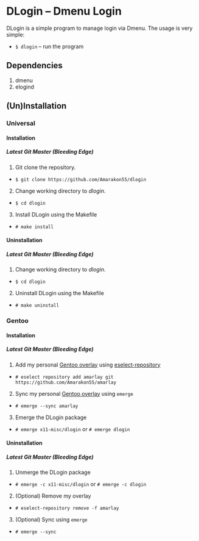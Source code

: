 # DLogin – Dmenu Login

DLogin is a simple program to manage login via Dmenu.
The usage is very simple:
* `$ dlogin` – run the program

## Dependencies
1. dmenu
1. elogind

## (Un)Installation
### Universal
#### Installation
##### Latest Git Master (Bleeding Edge)
1. Git clone the repository.
* `$ git clone https://github.com/Amarakon55/dlogin`
2. Change working directory to *dlogin*.
* `$ cd dlogin`
3. Install DLogin using the Makefile
* `# make install`
#### Uninstallation
##### Latest Git Master (Bleeding Edge)
1. Change working directory to *dlogin*.
* `$ cd dlogin`
2. Uninstall DLogin using the Makefile
* `# make uninstall`

### Gentoo
#### Installation
##### Latest Git Master (Bleeding Edge)
1. Add my personal [Gentoo overlay](https://github.com/Amarakon55/amarlay) using [eselect-repository](https://packages.gentoo.org/packages/app-eselect/eselect-repository)
* `# eselect repository add amarlay git https://github.com/Amarakon55/amarlay`
2. Sync my personal [Gentoo overlay](https://github.com/Amarakon55/amarlay) using `emerge`
* `# emerge --sync amarlay`
3. Emerge the DLogin package
* `# emerge x11-misc/dlogin` or `# emerge dlogin`
#### Uninstallation
##### Latest Git Master (Bleeding Edge)
1. Unmerge the DLogin package
* `# emerge -c x11-misc/dlogin` or `# emerge -c dlogin`
2. (Optional) Remove my overlay
* `# eselect-repository remove -f amarlay`
3. (Optional) Sync using `emerge`
* `# emerge --sync`

